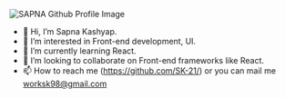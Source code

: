 ![SAPNA Github Profile Image](https://cdn.discordapp.com/attachments/1110569329541513277/1111152485017595994/Hello_my_name_is_Sapna_K..jpg)
- 👋 Hi, I’m Sapna Kashyap.
- 👀 I’m interested in Front-end development, UI.
- 🌱 I’m currently learning React.
- 💞️ I’m looking to collaborate on Front-end frameworks like React.
- 📫 How to reach me (https://github.com/SK-21/) or you can mail me worksk98@gmail.com

<!---
SK-21/SK-21 is a ✨ special ✨ repository because its `README.md` (this file) appears on your GitHub profile.
You can click the Preview link to take a look at your changes.
--->

